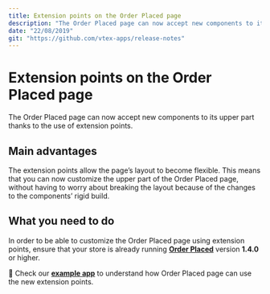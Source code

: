 ```yaml
---
title: Extension points on the Order Placed page 
description: "The Order Placed page can now accept new components to its upper part thanks to the use of extension points."
date: "22/08/2019"
git: "https://github.com/vtex-apps/release-notes"
---
```


# Extension points on the Order Placed page

The Order Placed page can now accept new components to its upper part thanks to the use of extension points.

## Main advantages

The extension points allow the page’s layout to become flexible. This means that you can now customize the upper part of the Order Placed page, without having to worry about breaking the layout because of the changes to the components’ rigid build.

## What you need to do

In order to be able to customize the Order Placed page using extension points, ensure that your store is already running [**Order Placed**](https://github.com/vtex-apps/order-placed) version **1.4.0** or higher.

:eyes: Check our [**example app**](https://github.com/vtex-apps/order-placed/tree/master/order-placed-extension-example) to understand how Order Placed page can use the new extension points.
